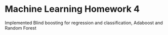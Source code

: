 # Machine Learning Homework 4
 
Implemented Blind boosting for regression and classification, Adaboost and Random Forest
